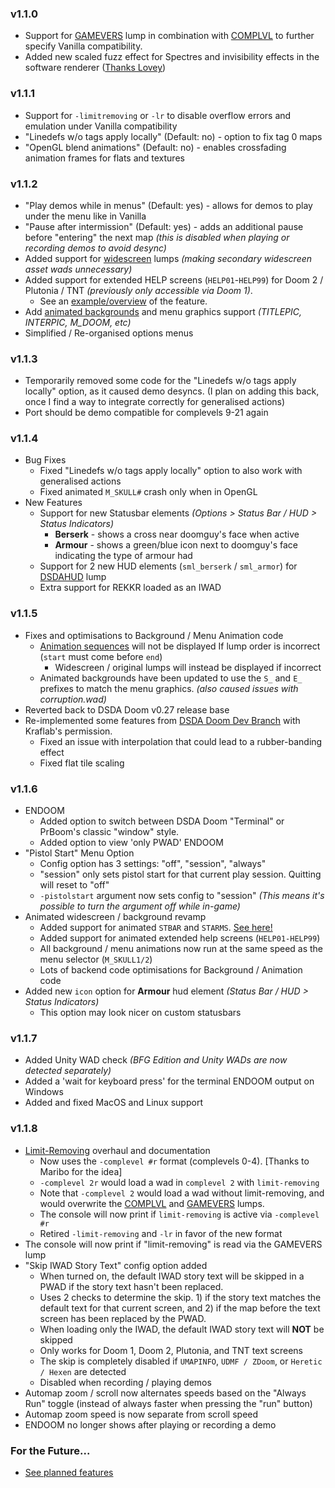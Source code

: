 ### v1.1.0
- Support for [GAMEVERS](../docs/gamevers.md) lump in combination with [COMPLVL](../docs/complvl.md) to further specify Vanilla compatibility.
- Added new scaled fuzz effect for Spectres and invisibility effects in the software renderer ([Thanks Lovey](https://github.com/kraflab/dsda-doom/pull/359))

### v1.1.1
- Support for `-limitremoving` or `-lr` to disable overflow errors and emulation under Vanilla compatibility
- "Linedefs w/o tags apply locally" (Default: no) - option to fix tag 0 maps
- "OpenGL blend animations" (Default: no) - enables crossfading animation frames for flats and textures

### v1.1.2
- "Play demos while in menus" (Default: yes) - allows for demos to play under the menu like in Vanilla
- "Pause after intermission" (Default: yes) - adds an additional pause before "entering" the next map _(this is disabled when playing or recording demos to avoid desync)_
- Added support for [widescreen](../docs/ws.md) lumps _(making secondary widescreen asset wads unnecessary)_
- Added support for extended HELP screens (`HELP01`-`HELP99`) for Doom 2 / Plutonia / TNT _(previously only accessible via Doom 1)_.
  - See an [example/overview](https://www.doomworld.com/forum/topic/111465-boom-extended-help-screens-an-undocumented-feature/) of the feature.
- Add [animated backgrounds](../docs/animbg.md) and menu graphics support _(TITLEPIC, INTERPIC, M_DOOM, etc)_
- Simplified / Re-organised options menus

### v1.1.3
- Temporarily removed some code for the "Linedefs w/o tags apply locally" option, as it caused demo desyncs. (I plan on adding this back, once I find a way to integrate correctly for generalised actions)
- Port should be demo compatible for complevels 9-21 again

### v1.1.4
- Bug Fixes
  - Fixed "Linedefs w/o tags apply locally" option to also work with generalised actions
  - Fixed animated `M_SKULL#` crash only when in OpenGL
- New Features
  - Support for new Statusbar elements *(Options > Status Bar / HUD > Status Indicators)*
    - **Berserk** - shows a cross near doomguy's face when active
    - **Armour** - shows a green/blue icon next to doomguy's face indicating the type of armour had
  - Support for 2 new HUD elements (`sml_berserk` / `sml_armor`) for [DSDAHUD](../docs/dsdahud.md) lump
  - Extra support for REKKR loaded as an IWAD

### v1.1.5
- Fixes and optimisations to Background / Menu Animation code
  - [Animation sequences](../docs/animbg.md) will not be displayed If lump order is incorrect (`start` must come before `end`)
    - Widescreen / original lumps will instead be displayed if incorrect
  - Animated backgrounds have been updated to use the `S_` and `E_` prefixes to match the menu graphics. *(also caused issues with corruption.wad)*
- Reverted back to DSDA Doom v0.27 release base
- Re-implemented some features from [DSDA Doom Dev Branch](/patch_notes/v0.28.md) with Kraflab's permission.
  - Fixed an issue with interpolation that could lead to a rubber-banding effect
  - Fixed flat tile scaling

### v1.1.6
- ENDOOM
  - Added option to switch between DSDA Doom "Terminal" or PrBoom's classic "window" style.
  - Added option to view 'only PWAD' ENDOOM
- "Pistol Start" Menu Option
  - Config option has 3 settings: "off", "session", "always"
  - "session" only sets pistol start for that current play session. Quitting will reset to "off"
  - `-pistolstart` argument now sets config to "session" *(This means it's possible to turn the argument off while in-game)*
- Animated widescreen / background revamp
  - Added support for animated `STBAR` and `STARMS`. [See here!](../docs/animbg.md)
  - Added support for animated extended help screens (`HELP01-HELP99`)
  - All background / menu animations now run at the same speed as the menu selector (`M_SKULL1/2`)
  - Lots of backend code optimisations for Background / Animation code
- Added new `icon` option for **Armour** hud element *(Status Bar / HUD > Status Indicators)*
  - This option may look nicer on custom statusbars

### v1.1.7
- Added Unity WAD check *(BFG Edition and Unity WADs are now detected separately)*
- Added a 'wait for keyboard press' for the terminal ENDOOM output on Windows
- Added and fixed MacOS and Linux support

### v1.1.8
- [Limit-Removing](../docs/limit_removing.md) overhaul and documentation
  - Now uses the `-complevel #r` format (complevels 0-4). [Thanks to Maribo for the idea]
  - `-complevel 2r` would load a wad in `complevel 2` with `limit-removing`
  - Note that `-complevel 2` would load a wad without limit-removing, and would overwrite the [COMPLVL](../docs/complvl.md) and [GAMEVERS](../docs/gamevers.md) lumps.
  - The console will now print if `limit-removing` is active via `-complevel #r`
  - Retired `-limit-removing` and `-lr` in favor of the new format
- The console will now print if "limit-removing" is read via the GAMEVERS lump
- "Skip IWAD Story Text" config option added
  - When turned on, the default IWAD story text will be skipped in a PWAD if the story text hasn't been replaced.
  - Uses 2 checks to determine the skip. 1) if the story text matches the default text for that current screen, and 2) if the map before the text screen has been replaced by the PWAD.
  - When loading only the IWAD, the default IWAD story text will **NOT** be skipped
  - Only works for Doom 1, Doom 2, Plutonia, and TNT text screens
  - The skip is completely disabled if `UMAPINFO`, `UDMF / ZDoom`, or `Heretic / Hexen` are detected
  - Disabled when recording / playing demos
- Automap zoom / scroll now alternates speeds based on the "Always Run" toggle (instead of always faster when pressing the "run" button)
- Automap zoom speed is now separate from scroll speed
- ENDOOM no longer shows after playing or recording a demo

### For the Future...
- [See planned features](/patch_notes/future.md)